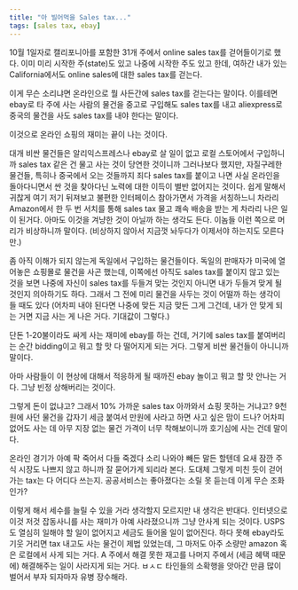 ```yaml
---
title: "아 빌어먹을 Sales tax..."
tags: [sales tax, ebay]
---
```


10월 1일자로 캘리포니아를 포함한 31개 주에서 online sales tax를 걷어들이기로 했다. 이미 미리 시작한 주(state)도 있고 나중에 시작한 주도 있고 한데, 여하간 내가 있는 California에서도 online sales에 대한 sales tax를 걷는다.

이게 무슨 소리냐면 온라인으로 뭘 사든간에 sales tax를 걷는다는 말이다. 이를테면 ebay로 타 주에 사는 사람의 물건을 중고로 구입해도 sales tax를 내고 aliexpress로 중국의 물건을 사도 sales tax를 내야 한다는 말이다.

이것으로 온라인 쇼핑의 재미는 끝이 나는 것이다. 

대개 비싼 물건들은 알리익스프레스나 ebay로 살 일이 없고 로컬 스토어에서 구입하니까 sales tax 같은 건 물고 사는 것이 당연한 것이니까 그러나보다 했지만, 자질구레한 물건들, 특히나 중국에서 오는 것들까지 죄다 sales tax를 붙이고 나면 사실 온라인을 돌아다니면서 싼 것을 찾아다닌 노력에 대한 이득이 별반 없어지는 것이다. 쉽게 말해서 귀찮게 여기 저기 뒤져보고 불편한 인터페이스 참아가면서 가격을 서칭하느니 차라리 Amazon에서 한 두 번 서치를 통해 sales tax 물고 쾌속 배송을 받는 게 차라리 나은 일이 된거다. 아마도 이것을 겨냥한 것이 아닐까 하는 생각도 든다. 이놈들 이런 쪽으로 머리가 비상하니까 말이다. (비상하지 않아서 지금껏 놔두다가 이제서야 하는지도 모른다만.)

좀 아직 이해가 되지 않는게 독일에서 구입하는 물건들이다. 독일의 판매자가 미국에 열어놓은 쇼핑몰로 물건을 사곤 했는데, 이쪽에선 아직도 sales tax를 붙이지 않고 있는 것을 보면 나중에 자신이 sales tax를 두들겨 맞는 것인지 아니면 내가 두들겨 맞게 될 것인지 의아하기도 하다. 그래서 그 전에 미리 물건을 사두는 것이 어떨까 하는 생각이 들 때도 있다 (어차피 내야 된다면 나중에 맞든 지금 맞든 그게 그건데, 내가 안 맞게 되는 거면 지금 사는 게 나은 거다. 기대값이 그렇다.)

단돈 1-20불이라도 싸게 사는 재미에 ebay를 하는 건데, 거기에 sales tax를 붙여버리는 순간 bidding이고 뭐고 할 맛 다 떨어지게 되는 거다. 그렇게 비싼 물건들이 아니니까 말이다.

아마 사람들이 이 현상에 대해서 적응하게 될 때까진 ebay 놀이고 뭐고 할 맛 안나는 거다. 그냥 빈정 상해버리는 것이다. 

그렇게 돈이 없냐고? 그래서 10% 가까운 sales tax 아까와서 쇼핑 못하는 거냐고? 9천원에 사던 물건을 갑자기 세금 붙여서 만원에 사라고 하면 사고 싶은 맘이 드나? 어차피 없어도 사는 데 아무 지장 없는 물건 가격이 너무 착해보이니까 호기심에 사는 건데 말이다. 

온라인 경기가 아예 팍 죽어서 다들 죽겠다 소리 나와야 빼든 말든 할텐데 요새 잠깐 주식 시장도 나쁘지 않고 하니까 잘 묻어가게 되리라 본다. 도대체 그렇게 미친 듯이 걷어가는 tax는 다 어디다 쓰는지. 공공서비스는 좋아졌다는 소릴 못 듣는데 이게 무슨 조화인가?

이렇게 해서 세수를 늘릴 수 있을 거라 생각할지 모르지만 내 생각은 반대다. 인터넷으로 이것 저것 잡동사니를 사는 재미가 아예 사라졌으니까 그냥 안사게 되는 것이다. USPS도 열심히 일해야 할 일이 없어지고 세금도 들어올 일이 없어진다. 하다 못해 ebay라도 기웃 거리면 tax 내고도 사는 물건이 제법 있었는데, 그 마저도 아주 소량만 amazon 혹은 로컬에서 사게 되는 거다. A 주에서 해결 못한 재고를 나머지 주에서 (세금 혜택 때문에) 해결해주는 일이 사라지게 되는 거다. ㅂㅅㄷ 타인들의 소확행을 앗아간 만큼 많이 벌어서 부자 되자마자 유병 장수해라. 
